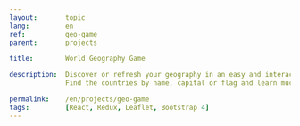 ```yaml
---
layout:       topic
lang:         en
ref:          geo-game
parent:       projects

title:        World Geography Game

description:  Discover or refresh your geography in an easy and interactive way.
              Find the countries by name, capital or flag and learn much more about each country.

permalink:    /en/projects/geo-game
tags:         [React, Redux, Leaflet, Bootstrap 4]
---
```

